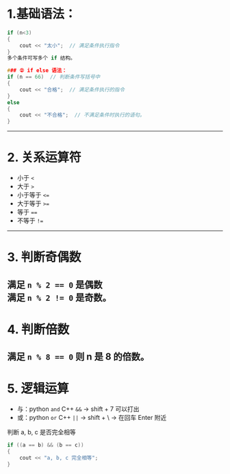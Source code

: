 # 1.基础语法：
```cpp
if (n<3)  
{  
    cout << "太小";  // 满足条件执行指令  
}  
多个条件可写多个 if 结构。

### ② if else 语法：
if (n == 66)  // 判断条件写括号中  
{  
    cout << "合格";  // 满足条件执行的指令  
}  
else  
{  
    cout << "不合格";  // 不满足条件时执行的语句。  
}
```
---
# 2. 关系运算符
- 小于 `<`
- 大于 `>`
- 小于等于 `<=`
- 大于等于 `>=`
- 等于 `==`
- 不等于 `!=`
---
# 3. 判断奇偶数
满足 `n % 2 == 0` 是偶数  
满足 `n % 2 != 0` 是奇数。
---
# 4. 判断倍数
满足 `n % 8 == 0` 则 n 是 8 的倍数。
---
# 5. 逻辑运算
- 与：python `and` C++ `&&` -> shift + 7 可以打出
- 或：python `or` C++ `||` -> shift + \ -> 在回车 Enter 附近

判断 a, b, c 是否完全相等  
```cpp
if ((a == b) && (b == c))  
{  
    cout << "a, b, c 完全相等";  
}
```
